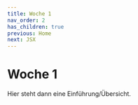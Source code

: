 ```yaml
---
title: Woche 1
nav_order: 2
has_children: true
previous: Home
next: JSX
---
```


# Woche 1

Hier steht dann eine Einführung/Übersicht.
